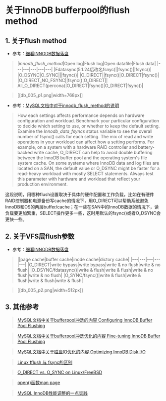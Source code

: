 # 关于InnoDB bufferpool的flush method

## 1. 关于flush method

* 参考：[细看INNODB数据落盘](http://www.kuqin.com/shuoit/20141019/342744.html?utm_source=tuicool&utm_medium=referral)

>|*innodb_flush_method*|Open log|Flush log|Open datafile|Flush data|
|---|---|---|---|---|
|Fdatasync(5.1.24后改名fsnyc)||fsync()||fsync()|
|O_DSYNC|O_SYNC|||fsync()|
|O_DIRECT||fsync()|O_DIRECT|fsync()|
|O_DIRECT_NO_FSYNC||fsync()|O_DIRECT||
All_O_DIRECT(percona)|O_DIRECT|fsync()|O_DIRECT|fsync()|

> [[db_005_p1.png|width=768px]]


* 参考：[MySQL文档中对于innodb_flush_method的说明](https://dev.mysql.com/doc/refman/5.5/en/innodb-parameters.html#sysvar_innodb_flush_method)

>How each settings affects performance depends on hardware configuration and workload. Benchmark your particular configuration to decide which setting to use, or whether to keep the default setting. Examine the *Innodb_data_fsyncs* status variable to see the overall number of fsync() calls for each setting. The mix of read and write operations in your workload can affect how a setting performs. For example, on a system with a hardware RAID controller and battery-backed write cache, O_DIRECT can help to avoid double buffering between the InnoDB buffer pool and the operating system's file system cache. On some systems where InnoDB data and log files are located on a SAN, the default value or O_DSYNC might be faster for a read-heavy workload with mostly SELECT statements. Always test this parameter with hardware and workload that reflect your production environment. 

这段说明，用哪种flush设置取决于具体的硬件配置和工作负载，比如在有硬件RAID控制器和电源备份写cache的情况下，用O_DIRECT可以帮助系统避免InnoDB和OS的两层buffer/cache；在一些在SAN中的InnoDB数据的情况下，读负载要更加繁重，SELECT操作更多一些，这时用默认的fsync()或者O_DSYNC会更快一些。

## 2. 关于VFS层flush参数

* 参考：[细看INNODB数据落盘](http://www.kuqin.com/shuoit/20141019/342744.html?utm_source=tuicool&utm_medium=referral)

> ||page cache|buffer cache|inode cache|dictory cache|
|---|---|---|---|---|
|O_DIRECT|write bypass|write bypass|write & no flush|write & no flush|
|O_DSYNC/fdatasync()|write & flush|write & flush|write & no flush|write & no flush|
|O_SYNC/fsync()|write & flush|write & flush|write & flush|write & flush|

> [[db_005_p2.png|width=512px]]


## 3. 其他参考

> [MySQL文档中关于bufferpool冲洗的内容 Configuring InnoDB Buffer Pool Flushing](https://dev.mysql.com/doc/refman/5.7/en/innodb-performance-adaptive_flushing.html)

> [MySQL文档中关于bufferpool冲洗优化的内容 Fine-tuning InnoDB Buffer Pool Flushing](https://dev.mysql.com/doc/refman/5.7/en/innodb-lru-background-flushing.html)

>[MySQL文档中关于磁盘IO优化的内容 Optimizing InnoDB Disk I/O](https://dev.mysql.com/doc/refman/5.7/en/optimizing-innodb-diskio.html)

>[Linux fflush 与 fsync的区别](http://blog.csdn.net/cindy9902/article/details/5827183)

>[O_DIRECT vs. O_SYNC on Linux/FreeBSD](http://stackoverflow.com/questions/19440041/o-direct-vs-o-sync-on-linux-freebsd)

>[open()函数man page](http://man7.org/linux/man-pages/man2/open.2.html)

> [MySQL InnoDB性能调整的一点实践](http://robbin.iteye.com/blog/461382)